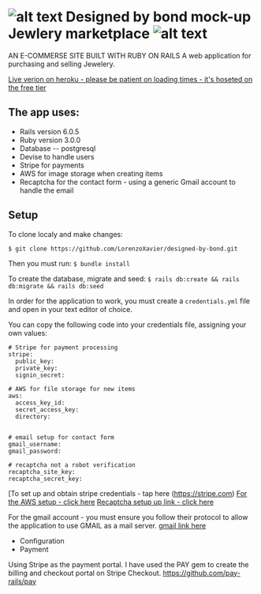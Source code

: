 [logo]: https://github.com/LorenzoXavier/designed-by-bond/blob/8fd46078a9c8e86d5f46aa0002dfa756a36ac58f/app/assets/images/favicon.ico "Logo"

# ![alt text][logo] Designed by bond mock-up Jewlery marketplace ![alt text][logo]

AN E-COMMERSE SITE BUILT WITH RUBY ON RAILS 
A web application for purchasing and selling Jewelery. 

[Live verion on heroku - please be patient on loading times - it's hoseted on the free tier](https://designed-by-bond.herokuapp.com)

## The app uses: 
* Rails version 6.0.5
* Ruby version 3.0.0
* Database -- postgresql
* Devise to handle users
* Stripe for payments 
* AWS for image storage when creating items 
* Recaptcha for the contact form - using a generic Gmail account to handle the email


## Setup
To clone localy and make changes:

``$ git clone https://github.com/LorenzoXavier/designed-by-bond.git``

Then you must run:
``$ bundle install``

To create the database, migrate and seed:
``$ rails db:create && rails db:migrate && rails db:seed``

In order for the application to work, you must create a ``credentials.yml`` file and open in your text editor of choice.

You can copy the following code into your credentials file, assigning your own values:

```
# Stripe for payment processing
stripe:
  public_key: 
  private_key: 
  signin_secret: 

# AWS for file storage for new items
aws:
  access_key_id: 
  secret_access_key: 
  directory: 


# email setup for contact form
gmail_username: 
gmail_password: 

# recaptcha not a robot verification
recaptcha_site_key: 
recaptcha_secret_key: 
```

[To set up and obtain stripe credentials - tap here (https://stripe.com)
[For the AWS setup - click here](https://aws.amazon.com/)
[Recaptcha setup up link - click here](https://developers.google.com/recaptcha)

For the gmail account - you must ensure you follow their protocol to allow the application to use GMAIL as a mail server.
[gmail link here](mail.google.com)



* Configuration
* Payment

Using Stripe as the payment portal. 
I have used the PAY gem to create the billing and checkout portal on Stripe Checkout.
https://github.com/pay-rails/pay

